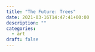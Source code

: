```yaml
---
title: "The Future: Trees"
date: 2021-03-16T14:47:41+00:00
description: ""
categories:
  - art
draft: false
---
```


<script src="https://cdnjs.cloudflare.com/ajax/libs/p5.js/1.3.0/p5.min.js" integrity="sha512-tGZFF1kxT/c9C+kv77mKkZ9Ww1VyU8TMX6HLUSzbPrDLuptbiRFBfti8A33ip+BBIHYUsybuZD9OKLmIqdLmaQ==" crossorigin="anonymous"></script>
<script src="/js/twee/face-api.min.js"></script>

<script>
function preload() {
  // preload() runs once
  bg = loadImage("/images/twee_bg.jpg")
}
</script>
<script src="/js/twee/twee.js" type="text/javascript"></script>
<div id = 'twee-box'>
